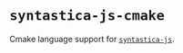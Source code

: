 # `syntastica-js-cmake`

Cmake language support for
[`syntastica-js`](https://www.npmjs.com/package/@syntastica/core).
